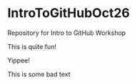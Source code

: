 # IntroToGitHubOct26

Repository for Intro to GitHub Workshop

This is quite fun!

Yippee!

This is some bad text
